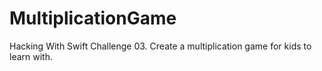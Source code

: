 # MultiplicationGame
Hacking With Swift Challenge 03. Create a multiplication game for kids to learn with.
